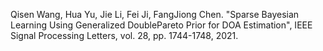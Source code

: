 Qisen Wang, Hua Yu, Jie Li, Fei Ji, FangJiong Chen. "Sparse Bayesian Learning Using Generalized DoublePareto Prior for DOA Estimation",  IEEE Signal Processing Letters, vol. 28, pp. 1744-1748, 2021.

